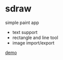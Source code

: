 # sdraw

simple paint app

- text support
- rectangle and line tool
- image import/export

[demo](https://www.youtube.com/watch?v=nmoqKl8hVA0)


